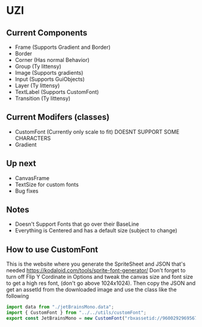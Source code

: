 # UZI
## Current Components
* Frame (Supports Gradient and Border)
* Border
* Corner (Has normal Behavior)
* Group (Ty littensy)
* Image (Supports gradients)
* Input (Supports GuiObjects)
* Layer (Ty littensy)
* TextLabel (Supports CustomFont)
* Transition (Ty littensy)

## Current Modifers (classes)
* CustomFont (Currently only scale to fit) DOESNT SUPPORT SOME CHARACTERS
*  Gradient

## Up next
* CanvasFrame 
* TextSize for custom fonts
* Bug fixes

## Notes
* Doesn't Support Fonts that go over their BaseLine
* Everything is Centered and has a default size (subject to change)

## How to use CustomFont 
This is the website where you generate the SpriteSheet and JSON that's needed
https://kodaloid.com/tools/sprite-font-generator/
Don't forget to turn off Flip Y Cordinate in Options and tweak the canvas size and font size to get a high res font, (don't go above 1024x1024).
Then copy the JSON and get an assetId from the downloaded image and use the class like the following 
```ts
import data from "./jetBrainsMono.data";
import { CustomFont } from "../../utils/customFont";
export const JetBrainsMono = new CustomFont("rbxassetid://96002929695676", data);
```
